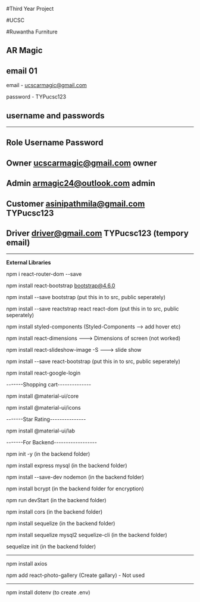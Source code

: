 #Third Year Project

#UCSC

#Ruwantha Furniture

AR Magic
-------------------------------

email 01
--------

email - ucscarmagic@gmail.com

password - TYPucsc123

username and passwords
----------------------
-------------------------------------------------- 
Role        Username                    Password
--------------------------------------------------
Owner       ucscarmagic@gmail.com       owner
--------------------------------------------------
Admin       armagic24@outlook.com       admin
--------------------------------------------------
Customer    asinipathmila@gmail.com     TYPucsc123
--------------------------------------------------
Driver      driver@gmail.com            TYPucsc123  (tempory email)
--------------------------------------------------

---------------------------------

**External Libraries**

npm i react-router-dom --save

npm install react-bootstrap bootstrap@4.6.0

npm install --save bootstrap (put this in to src, public seperately)

npm install --save reactstrap react react-dom (put this in to src, public seperately)

npm install styled-components (Styled-Components --> add hover etc)

npm install react-dimensions ---> Dimensions of screen (not worked)

npm install react-slideshow-image -S ---> slide show

npm install --save react-bootstrap (put this in to src, public seperately) 

npm install react-google-login

-------Shopping cart--------------

npm install @material-ui/core

npm install @material-ui/icons

-------Star Rating---------------

npm install @material-ui/lab

-------For Backend------------------

npm init -y         (in the backend folder)

npm install express mysql   (in the backend folder)

npm install --save-dev nodemon  (in the backend folder)

npm install bcrypt  (in the backend folder for encryption)

npm run devStart  (in the backend folder)

npm install cors  (in the backend folder)

npm install sequelize (in the backend folder)

npm install sequelize mysql2 sequelize-cli (in the backend folder)

sequelize init (in the backend folder)

----------------------------------------

npm install axios

npm add react-photo-gallery (Create gallary) - Not used

----------------------------------------

npm install dotenv (to create .env)




